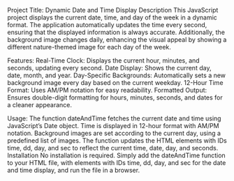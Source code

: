 Project Title: Dynamic Date and Time Display
Description
This JavaScript project displays the current date, time, and day of the week in a dynamic format. The application automatically updates the time every second, ensuring that the displayed information is always accurate. Additionally, the background image changes daily, enhancing the visual appeal by showing a different nature-themed image for each day of the week.

Features:
Real-Time Clock: Displays the current hour, minutes, and seconds, updating every second.
Date Display: Shows the current day, date, month, and year.
Day-Specific Backgrounds: Automatically sets a new background image every day based on the current weekday.
12-Hour Time Format: Uses AM/PM notation for easy readability.
Formatted Output: Ensures double-digit formatting for hours, minutes, seconds, and dates for a cleaner appearance.

Usage:
The function dateAndTime fetches the current date and time using JavaScript’s Date object.
Time is displayed in 12-hour format with AM/PM notation.
Background images are set according to the current day, using a predefined list of images.
The function updates the HTML elements with IDs time, dd, day, and sec to reflect the current time, date, day, and seconds.
Installation
No installation is required. Simply add the dateAndTime function to your HTML file, with elements with IDs time, dd, day, and sec for the date and time display, and run the file in a browser.
